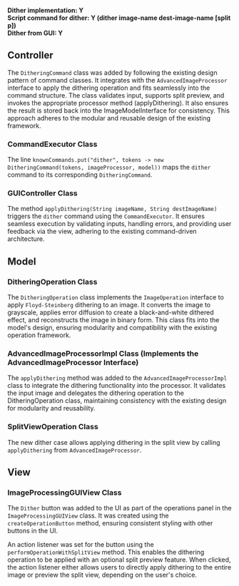 **Dither implementation: Y**\
**Script command for dither: Y (dither image-name dest-image-name [split p])**\
**Dither from GUI: Y**

## Controller
The `DitheringCommand` class was added by following the existing design pattern of command classes. 
It integrates with the `AdvancedImageProcessor` interface to apply the dithering operation and fits 
seamlessly into the command structure. The class validates input, supports split preview, and 
invokes the appropriate processor method (applyDithering). It also ensures the result is stored back
into the ImageModelInterface for consistency. This approach adheres to the modular and reusable 
design of the existing framework.

### CommandExecutor Class
The line 
`knownCommands.put("dither", tokens -> new DitheringCommand(tokens, imageProcessor, model))` maps 
the `dither` command to its corresponding `DitheringCommand`.

### GUIController Class
The method `applyDithering(String imageName, String destImageName)` triggers the `dither` command 
using the `CommandExecutor`. It ensures seamless execution by validating inputs, handling errors, 
and providing user feedback via the view, adhering to the existing command-driven architecture.

## Model
### DitheringOperation Class
The `DitheringOperation` class implements the `ImageOperation` interface to apply `Floyd-Steinberg` 
dithering to an image. It converts the image to grayscale, applies error diffusion to create a 
black-and-white dithered effect, and reconstructs the image in binary form. This class fits into the 
model's design, ensuring modularity and compatibility with the existing operation framework.

### AdvancedImageProcessorImpl Class (Implements the AdvancedImageProcessor Interface)
The `applyDithering` method was added to the `AdvancedImageProcessorImpl` class to integrate the 
dithering functionality into the processor. It validates the input image and delegates the dithering 
operation to the DitheringOperation class, maintaining consistency with the existing design for 
modularity and reusability.

### SplitViewOperation Class
The new dither case allows applying dithering in the split view by calling `applyDithering` 
from `AdvancedImageProcessor`.

## View
### ImageProcessingGUIView Class
The `Dither` button was added to the UI as part of the operations panel in the 
`ImageProcessingGUIView` class. It was created using the `createOperationButton` method, ensuring 
consistent styling with other buttons in the UI.

An action listener was set for the button using the `performOperationWithSplitView` method. This 
enables the dithering operation to be applied with an optional split preview feature. When clicked, 
the action listener either allows users to directly apply dithering to the entire image or preview 
the split view, depending on the user's choice.